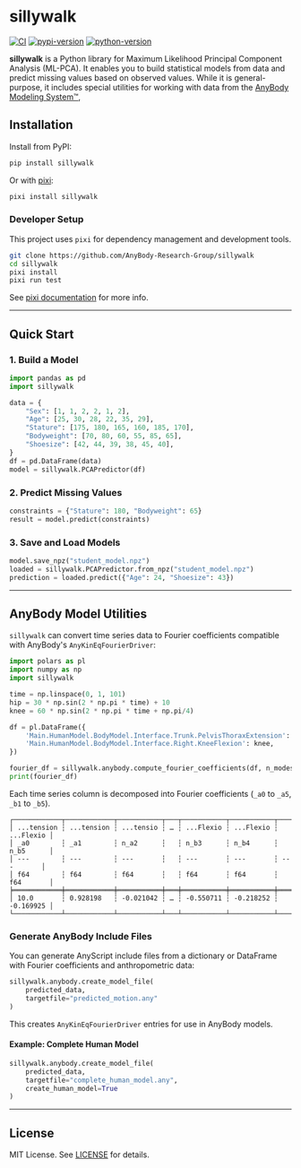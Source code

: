 # sillywalk

[![CI](https://img.shields.io/github/actions/workflow/status/AnyBody-Research-Group/sillywalk/ci.yml?style=flat-square&branch=main)](https://github.com/AnyBody-Research-Group/sillywalk/actions/workflows/ci.yml)
[![pypi-version](https://img.shields.io/pypi/v/sillywalk.svg?logo=pypi&logoColor=white&style=flat-square)](https://pypi.org/project/sillywalk)
[![python-version](https://img.shields.io/pypi/pyversions/sillywalk?logoColor=white&logo=python&style=flat-square)](https://pypi.org/project/sillywalk)

**sillywalk** is a Python library for Maximum Likelihood Principal Component Analysis (ML-PCA). It enables you to build statistical models from data and predict missing values based on observed values. While it is general-purpose, it includes special utilities for working with data from the [AnyBody Modeling System™](https://www.anybodytech.com/),

## Installation

Install from PyPI:

```bash
pip install sillywalk
```

Or with [pixi](https://pixi.sh):

```bash
pixi install sillywalk
```

### Developer Setup

This project uses `pixi` for dependency management and development tools.

```bash
git clone https://github.com/AnyBody-Research-Group/sillywalk
cd sillywalk
pixi install
pixi run test
```

See [pixi documentation](https://pixi.sh/latest/) for more info.

---

## Quick Start

### 1. Build a Model

```python
import pandas as pd
import sillywalk

data = {
    "Sex": [1, 1, 2, 2, 1, 2],
    "Age": [25, 30, 28, 22, 35, 29],
    "Stature": [175, 180, 165, 160, 185, 170],
    "Bodyweight": [70, 80, 60, 55, 85, 65],
    "Shoesize": [42, 44, 39, 38, 45, 40],
}
df = pd.DataFrame(data)
model = sillywalk.PCAPredictor(df)
```

### 2. Predict Missing Values

```python
constraints = {"Stature": 180, "Bodyweight": 65}
result = model.predict(constraints)
```

### 3. Save and Load Models

```python
model.save_npz("student_model.npz")
loaded = sillywalk.PCAPredictor.from_npz("student_model.npz")
prediction = loaded.predict({"Age": 24, "Shoesize": 43})
```

---

## AnyBody Model Utilities

`sillywalk` can convert time series data to Fourier coefficients compatible with AnyBody's `AnyKinEqFourierDriver`:

```python
import polars as pl
import numpy as np
import sillywalk

time = np.linspace(0, 1, 101)
hip = 30 * np.sin(2 * np.pi * time) + 10
knee = 60 * np.sin(2 * np.pi * time + np.pi/4)

df = pl.DataFrame({
    'Main.HumanModel.BodyModel.Interface.Trunk.PelvisThoraxExtension': hip,
    'Main.HumanModel.BodyModel.Interface.Right.KneeFlexion': knee,
})

fourier_df = sillywalk.anybody.compute_fourier_coefficients(df, n_modes=6)
print(fourier_df)
```

Each time series column is decomposed into Fourier coefficients (`_a0` to `_a5`, `_b1` to `_b5`).

```
┌────────────┬────────────┬───────────┬───┬───────────┬───────────┬───────────┐
│ ...tension ┆ ...tension ┆ ...tensio ┆ … ┆ ...Flexio ┆ ...Flexio ┆ ...Flexio │
│ _a0        ┆ _a1        ┆ n_a2      ┆   ┆ n_b3      ┆ n_b4      ┆ n_b5      │
│ ---        ┆ ---        ┆ ---       ┆   ┆ ---       ┆ ---       ┆ ---       │
│ f64        ┆ f64        ┆ f64       ┆   ┆ f64       ┆ f64       ┆ f64       │
╞════════════╪════════════╪═══════════╪═══╪═══════════╪═══════════╪═══════════╡
│ 10.0       ┆ 0.928198   ┆ -0.021042 ┆ … ┆ -0.550711 ┆ -0.218252 ┆ -0.169925 │
└────────────┴────────────┴───────────┴───┴───────────┴───────────┴───────────┘
```

### Generate AnyBody Include Files

You can generate AnyScript include files from a dictionary or DataFrame with Fourier coefficients and anthropometric data:

```python
sillywalk.anybody.create_model_file(
    predicted_data,
    targetfile="predicted_motion.any"
)
```

This creates `AnyKinEqFourierDriver` entries for use in AnyBody models.

#### Example: Complete Human Model

```python
sillywalk.anybody.create_model_file(
    predicted_data,
    targetfile="complete_human_model.any",
    create_human_model=True
)
```

---

## License

MIT License. See [LICENSE](LICENSE) for details.
